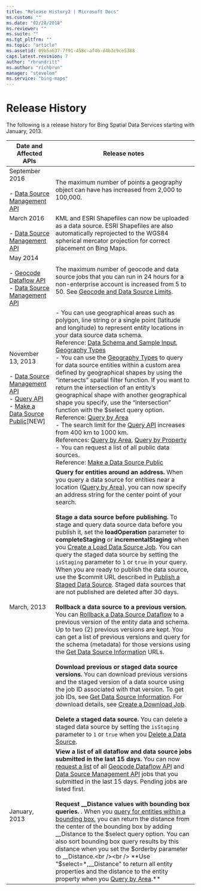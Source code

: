 ```yaml
---
title: "Release History2 | Microsoft Docs"
ms.custom: ""
ms.date: "02/28/2018"
ms.reviewer: ""
ms.suite: ""
ms.tgt_pltfrm: ""
ms.topic: "article"
ms.assetid: 09b5a637-7f91-458c-af4b-d4b3c9ce5388
caps.latest.revision: 7
author: "rbrundritt"
ms.author: "richbrun"
manager: "stevelom"
ms.service: "bing-maps"
---
```

# Release History
The following is a release history for Bing Spatial Data Services starting with January, 2013.  
  
|Date and Affected APIs|Release notes|  
|----------------------------|-------------------|  
|September 2016<br /><br /> -   [Data Source Management API](data-source-management-api/index.md)|The maximum number of points a geography object can have has increased from 2,000 to 100,000.|  
|March 2016<br /><br /> -   [Data Source Management API](data-source-management-api/index.md)|KML and ESRI Shapefiles can now be uploaded as a data source. ESRI Shapefiles are also automatically reprojected to the WGS84 spherical mercator projection for correct placement on Bing Maps.|  
|May 2014<br /><br /> -   [Geocode Dataflow API](geocode-dataflow-api/index.md)<br />-   [Data Source Management API](data-source-management-api/index.md)|The maximum number of geocode and data source jobs that you can run in 24 hours for a non-enterprise account is increased from 5 to 50. See [Geocode and Data Source Limits](../spatial-data-services/geocode-and-data-source-limits.md).|  
|November 13, 2013<br /><br /> -   [Data Source Management API](data-source-management-api/index.md)<br />-   [Query API](query-api/index.md)<br />-   [Make a Data Source Public](../spatial-data-services/make-public-data-source.md)[NEW]|-   You can use geographical areas such as polygon, line string or a single point (latitude and longitude) to represent entity locations in your data source data schema.<br />     Reference: [Data Schema and Sample Input](data-source-management-api/load-data-source-dataflow/load-data-source-data-schema-and-sample-input.md), [Geography Types](data-source-management-api/load-data-source-dataflow/geography-types.md)<br />-   You can use the [Geography Types](data-source-management-api/load-data-source-dataflow/geography-types.md) to query for data source entities within a custom area defined by geographical shapes by using the “intersects” spatial filter function. If you want to return the intersection of an entity’s geographical shape with another geographical shape you specify, use the “intersection” function with the $select query option.<br />     Reference: [Query by Area](query-api/query-by-area.md)<br />-   The search limit for the [Query API](query-api/index.md) increases from 400 km to 1000 km.<br />     References: [Query by Area](query-api/query-by-area.md), [Query by Property](query-api/query-by-property.md)<br />-   You can request a list of all public data sources.<br />     Reference: [Make a Data Source Public](../spatial-data-services/make-public-data-source.md)|  
|March, 2013|**Query for entities around an address.** When you query a data source for entities near a location ([Query by Area](query-api/query-by-area.md)), you can now specify an address string for the center point of your search.<br /><br /> **Stage a data source before publishing.** To stage and query data source data before you publish it, set the **loadOperation** parameter to **completeStaging** or **incrementalStaging** when you [Create a Load Data Source Job](data-source-management-api/load-data-source-dataflow/create-a-load-data-source-job-and-input-entity-data.md). You can query the staged data source by setting the `isStaging` parameter to `1` or `true` in your query. When you are ready to publish the data source, use the $commit URL described in [Publish a Staged Data Source](data-source-management-api/load-data-source-dataflow/publish-staged-data-source.md). Staged data sources that are not published are deleted after 30 days.<br /><br /> **Rollback a data source to a previous version.** You can [Rollback a Data Source Dataflow](data-source-management-api/rollback-data-source-dataflow.md) to a previous version of the entity data and schema. Up to two (2) previous versions are kept. You can get a list of previous versions and query for the schema (metadata) for those versions using the [Get Data Source Information](data-source-management-api/get-data-source-information.md) URLs.<br /><br /> **Download previous or staged data source versions.** You can download previous versions and the staged version of a data source using the job ID associated with that version. To get job IDs, see [Get Data Source Information](data-source-management-api/get-data-source-information.md). For download details, see [Create a Download Job](data-source-management-api/download-data-source-dataflow/create-a-download-job.md).<br /><br /> **Delete a staged data source.** You can delete a staged data source by setting the `isStaging` parameter to `1` or `true` when you [Delete a Data Source](data-source-management-api/delete-data-source.md).|  
|January, 2013|**View a list of all dataflow and data source jobs submitted in the last 15 days.** You can now [request a list](../spatial-data-services/get-job-list.md) of all [Geocode Dataflow API](geocode-dataflow-api/index.md) and [Data Source Management API](data-source-management-api/index.md) jobs that you submitted in the last 15 days. Pending jobs are listed first.<br /><br /> **Request __Distance values with bounding box queries.** . When you [query for entities within a bounding box](query-api/query-by-area.md), you can return the distance from the center of the bounding box by adding __Distance to the $select query option. You can also sort bounding box query results by this distance when you set the $orderby parameter to __Distance.<br /><br /> **Use "$select=*,\__Distance" to return all entity properties and the distance to the entity property when you [Query by Area](query-api/query-by-area.md).**|